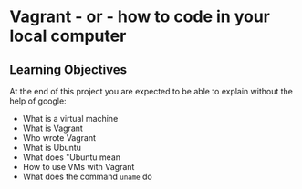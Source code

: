 # Vagrant - or - how to code in your local computer

## Learning Objectives

At the end of this project you are expected to be able to explain without the help of google:

* What is a virtual machine
* What is Vagrant
* Who wrote Vagrant
* What is Ubuntu
* What does "Ubuntu mean
* How to use VMs with Vagrant
* What does the command `uname` do
